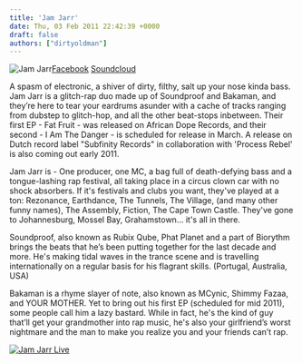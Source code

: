```yaml
---
title: 'Jam Jarr'
date: Thu, 03 Feb 2011 22:42:39 +0000
draft: false
authors: ["dirtyoldman"]
---
```


![](/wp-content/uploads/2011/02/68849_156368764399126_145102632192406_235042_179266_n-e1296772688172.jpg "Jam Jarr")[Facebook](http://www.facebook.com/jamjarrcpt) [Soundcloud](http://www.soundcloud.com/jamjarrcpt)

A spasm of electronic, a shiver of dirty, filthy, salt up your nose kinda bass. Jam Jarr is a glitch-rap duo made up of Soundproof and Bakaman, and they’re here to tear your eardrums asunder with a cache of tracks ranging from dubstep to glitch-hop, and all the other beat-stops inbetween. Their first EP - Fat Fruit - was released on African Dope Records, and their second - I Am The Danger - is scheduled for release in March. A release on Dutch record label "Subfinity Records" in collaboration with 'Process Rebel' is also coming out early 2011.

Jam Jarr is - One producer, one MC, a bag full of death-defying bass and a tongue-lashing rap festival, all taking place in a circus clown car with no shock absorbers. If it's festivals and clubs you want, they've played at a ton: Rezonance, Earthdance, The Tunnels, The Village, (and many other funny names), The Assembly, Fiction, The Cape Town Castle. They've gone to Johannesburg, Mossel Bay, Grahamstown... it's all in there.

Soundproof, also known as Rubix Qube, Phat Planet and a part of Biorythm brings the beats that he’s been putting together for the last decade and more. He's making tidal waves in the trance scene and is travelling internationally on a regular basis for his flagrant skills. (Portugal, Australia, USA)

Bakaman is a rhyme slayer of note, also known as MCynic, Shimmy Fazaa, and YOUR MOTHER. Yet to bring out his first EP (scheduled for mid 2011), some people call him a lazy bastard. While in fact, he's the kind of guy that’ll get your grandmother into rap music, he's also your girlfriend’s worst nightmare and the man to make you realize you and your friends can’t rap.

[![](/wp-content/uploads/2011/02/74016_156369671065702_145102632192406_235044_2778611_n-e1296772884395.jpg "Jam Jarr Live")](/artists/jam-jarr/74016_156369671065702_145102632192406_235044_2778611_n/)
